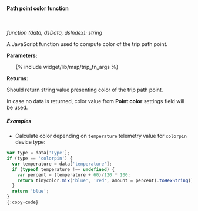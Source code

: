 #### Path point color function

<div class="divider"></div>
<br/>

*function (data, dsData, dsIndex): string*

A JavaScript function used to compute color of the trip path point.

**Parameters:**

<ul>
  {% include widget/lib/map/trip_fn_args %}
</ul>

**Returns:**

Should return string value presenting color of the trip path point.

In case no data is returned, color value from **Point color** settings field will be used.

<div class="divider"></div>

##### Examples

* Calculate color depending on `temperature` telemetry value for `colorpin` device type:

```javascript
var type = data['Type'];
if (type == 'colorpin') {
  var temperature = data['temperature'];
  if (typeof temperature !== undefined) {
    var percent = (temperature + 60)/120 * 100;
    return tinycolor.mix('blue', 'red', amount = percent).toHexString();
  }
  return 'blue';
}
{:copy-code}
```

<br>
<br>

